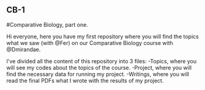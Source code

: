 ## CB-1
#Comparative Biology, part one.

Hi everyone, here you have my first repository where you will find the topics what we saw (with @Fer) on our Comparative Biology course with @Dmirandae.

I've divided all the content of this repository into 3 files:
  -Topics, where you will see my codes about the topics of the course.
  -Project, where you will find the necessary data for running my project.
  -Writings, where you will read the final PDFs what I wrote with the results of my project.
